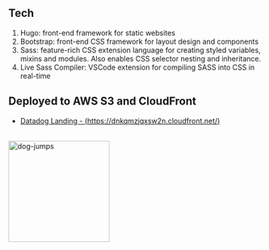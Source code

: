 ## Tech

1. Hugo: front-end framework for static websites
1. Bootstrap: front-end CSS framework for layout design and components
1. Sass: feature-rich CSS extension language for creating styled variables, mixins and modules. Also enables CSS selector nesting and inheritance.
1. Live Sass Compiler: VSCode extension for compiling SASS into CSS in real-time 

## Deployed to AWS S3 and CloudFront

* [Datadog Landing - (https://dnkqmzjqxsw2n.cloudfront.net/)](https://dnkqmzjqxsw2n.cloudfront.net/)

<br/>

<img src="https://media.giphy.com/media/Vzvr5XY4YLgWu4pNIz/giphy.gif" alt='dog-jumps' style="height: 200px"/>

